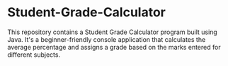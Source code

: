 # Student-Grade-Calculator
This repository contains a Student Grade Calculator program built using Java. It's a beginner-friendly console application that calculates the average percentage and assigns a grade based on the marks entered for different subjects.
